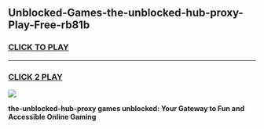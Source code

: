 
## Unblocked-Games-the-unblocked-hub-proxy-Play-Free-rb81b
<h3>
<a href="https://premium76.site?title=the-unblocked-hub-proxy&ref=21A">CLICK TO PLAY</a></h3>
<hr>

<h3>
<a href="https://premium76.site?title=the-unblocked-hub-proxy&ref=21A">CLICK 2 PLAY</a>
  
</h3>

<a href="https://premium76.site?title=the-unblocked-hub-proxy&ref=21A"><img src="https://clearcache.store/games.png"></a>


**the-unblocked-hub-proxy games unblocked: Your Gateway to Fun and Accessible Online Gaming**
